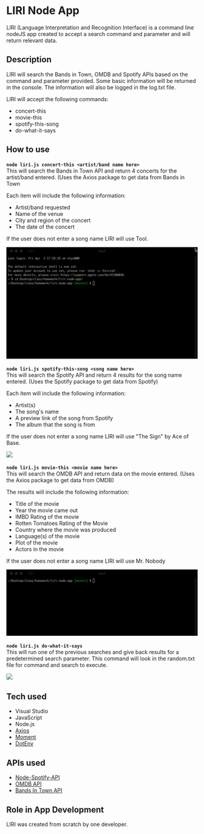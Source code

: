 # LIRI Node App 

LIRI (Language Interpretation and Recognition Interface) is a command line nodeJS app created to accept a search command and parameter and will return relevant data.

## Description

LIRI will search the Bands in Town, OMDB and Spotify APIs based on the command and parameter provided. Some basic information will be returned in the console. The information will also be logged in the log.txt file.

LIRI will accept the following commands:
* concert-this
* movie-this
* spotify-this-song
* do-what-it-says

## How to use

**`node liri.js concert-this <artist/band name here>`**  
This will search the Bands in Town API and return 4 concerts for the artist/band entered. (Uses the Axios package to get data from Bands in Town

Each item will include the following information:
* Artist/band requested
* Name of the venue
* City and region of the concert
* The date of the concert

If the user does not enter a song name LIRI will use Tool.

![](gif/concert-this.gif)

**`node liri.js spotify-this-song <song name here>`**  
This will search the Spotify API and return 4 results for the song name entered. (Uses the Spotify package to get data from Spotify)

Each item will include the following information: 
* Artist(s)
* The song's name
* A preview link of the song from Spotify
* The album that the song is from

If the user does not enter a song name LIRI will use "The Sign" by Ace of Base.

![](gif/spotify-this-song-this.gif)

**`node liri.js movie-this <movie name here>`**  
This will search the OMDB API and return data on the movie entered. (Uses the Axios package to get data from OMDB)

The results will include the following information:
* Title of the movie
* Year the movie came out
* IMBD Rating of the movie
* Rotten Tomatoes Rating of the Movie
* Country where the movie was produced
* Language(s) of the movie
* Plot of the movie
* Actors in the movie

If the user does not enter a song name LIRI will use Mr. Nobody

![](gif/movie-this.gif)

**`node liri.js do-what-it-says`**  
This will run one of the previous searches and give back results for a predetermined search parameter. This command will look in the random.txt file for command and search to execute.

![](gif/do-what-it-says-this.gif)

## Tech used

-   Visual Studio
-   JavaScript
-   Node.js
-   [Axios](https://www.npmjs.com/package/axios)
-   [Moment](https://www.npmjs.com/package/moment)
-   [DotEnv](https://www.npmjs.com/package/dotenv)

## APIs used

-   [Node-Spotify-API](https://www.npmjs.com/package/node-spotify-api)
-   [OMDB API](http://www.omdbapi.com)
-   [Bands In Town API](http://www.artists.bandsintown.com/bandsintown-api)

## Role in App Development
LIRI was created from scratch by one developer.
